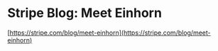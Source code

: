 <!--
id: 24015242740
link: http://tumblr.atmos.org/post/24015242740/stripe-blog-meet-einhorn
slug: stripe-blog-meet-einhorn
date: Tue May 29 2012 13:49:03 GMT-0700 (PDT)
publish: 2012-05-029
tags: 
title: Stripe Blog: Meet Einhorn
-->


Stripe Blog: Meet Einhorn
=========================

[https://stripe.com/blog/meet-einhorn](https://stripe.com/blog/meet-einhorn)

